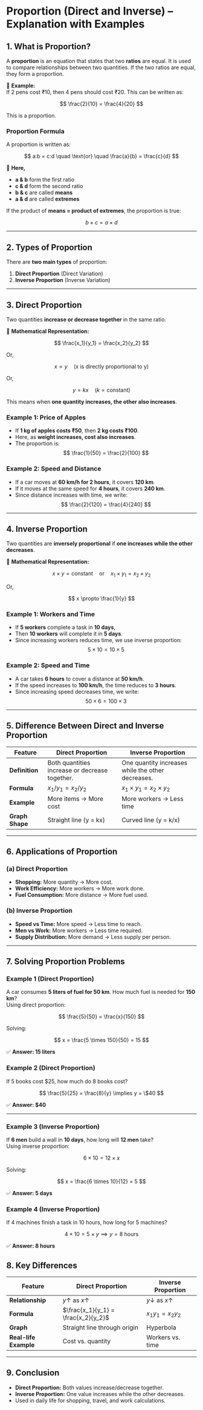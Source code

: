 # **Proportion (Direct and Inverse) – Explanation with Examples**

## **1. What is Proportion?**

A **proportion** is an equation that states that two **ratios** are equal. It is used to compare relationships between two quantities. If the two ratios are equal, they form a proportion.

📌 **Example:**  
If 2 pens cost ₹10, then 4 pens should cost ₹20. This can be written as:

$$
\frac{2}{10} = \frac{4}{20}
$$

This is a proportion.

### **Proportion Formula**

A proportion is written as:

$$
a:b = c:d \quad \text{or} \quad \frac{a}{b} = \frac{c}{d}
$$

🔹 **Here,**

- **a & b** form the first ratio
- **c & d** form the second ratio
- **b & c** are called **means**
- **a & d** are called **extremes**

If the product of **means = product of extremes**, the proportion is true:

$$
b \times c = a \times d
$$

---

## **2. Types of Proportion**

There are **two main types** of proportion:

1. **Direct Proportion** (Direct Variation)
2. **Inverse Proportion** (Inverse Variation)

---

## **3. Direct Proportion**

Two quantities **increase or decrease together** in the same ratio.

📌 **Mathematical Representation:**

$$
\frac{x_1}{y_1} = \frac{x_2}{y_2}
$$

Or,

$$
x \propto y \quad \text{(x is directly proportional to y)}
$$

Or,

$$
y = kx \quad (k = \text{constant})
$$

This means when **one quantity increases, the other also increases**.

### **Example 1: Price of Apples**

- If **1 kg of apples costs ₹50**, then **2 kg costs ₹100**.
- Here, as **weight increases, cost also increases**.
- The proportion is:
  $$
  \frac{1}{50} = \frac{2}{100}
  $$

### **Example 2: Speed and Distance**

- If a car moves at **60 km/h for 2 hours**, it covers **120 km**.
- If it moves at the same speed for **4 hours**, it covers **240 km**.
- Since distance increases with time, we write:
  $$
  \frac{2}{120} = \frac{4}{240}
  $$

---

## **4. Inverse Proportion**

Two quantities are **inversely proportional** if **one increases while the other decreases**.

📌 **Mathematical Representation:**

$$
x \times y = \text{constant} \quad \text{or} \quad x_1 \times y_1 = x_2 \times y_2
$$

Or,

$$
x \propto \frac{1}{y}
$$

### **Example 1: Workers and Time**

- If **5 workers** complete a task in **10 days**,
- Then **10 workers** will complete it in **5 days**.
- Since increasing workers reduces time, we use inverse proportion:
  $$
  5 \times 10 = 10 \times 5
  $$

### **Example 2: Speed and Time**

- A car takes **6 hours** to cover a distance at **50 km/h**.
- If the speed increases to **100 km/h**, the time reduces to **3 hours**.
- Since increasing speed decreases time, we write:
  $$
  50 \times 6 = 100 \times 3
  $$

---

## **5. Difference Between Direct and Inverse Proportion**

| **Feature**     | **Direct Proportion**                          | **Inverse Proportion**                            |
| --------------- | ---------------------------------------------- | ------------------------------------------------- |
| **Definition**  | Both quantities increase or decrease together. | One quantity increases while the other decreases. |
| **Formula**     | $x_1/y_1 = x_2/y_2$                            | $x_1 \times y_1 = x_2 \times y_2$                 |
| **Example**     | More items → More cost                         | More workers → Less time                          |
| **Graph Shape** | Straight line (y = kx)                         | Curved line (y = k/x)                             |

---

## **6. Applications of Proportion**

### **(a) Direct Proportion**

- **Shopping:** More quantity → More cost.
- **Work Efficiency:** More workers → More work done.
- **Fuel Consumption:** More distance → More fuel used.

### **(b) Inverse Proportion**

- **Speed vs Time:** More speed → Less time to reach.
- **Men vs Work:** More workers → Less time required.
- **Supply Distribution:** More demand → Less supply per person.

---

## **7. Solving Proportion Problems**

### **Example 1 (Direct Proportion)**

A car consumes **5 liters of fuel for 50 km**. How much fuel is needed for **150 km**?  
Using direct proportion:

$$
\frac{5}{50} = \frac{x}{150}
$$

Solving:

$$
x = \frac{5 \times 150}{50} = 15
$$

✅ **Answer: 15 liters**

### **Example 2 (Direct Proportion)**

If 5 books cost \$25, how much do 8 books cost?

$$
\frac{5}{25} = \frac{8}{y} \implies y = \$40
$$

✅ **Answer: $\$40$**

---

### **Example 3 (Inverse Proportion)**

If **6 men** build a wall in **10 days**, how long will **12 men** take?  
Using inverse proportion:

$$
6 \times 10 = 12 \times x
$$

Solving:

$$
x = \frac{6 \times 10}{12} = 5
$$

✅ **Answer: 5 days**

### **Example 4 (Inverse Proportion)**

If 4 machines finish a task in 10 hours, how long for 5 machines?

$$
4 \times 10 = 5 \times y \implies y = 8 \text{ hours}
$$

✅ **Answer: 8 hours**

## **8. Key Differences**

| Feature               | Direct Proportion                   | Inverse Proportion             |
| --------------------- | ----------------------------------- | ------------------------------ |
| **Relationship**      | $y \uparrow$ as $x \uparrow$        | $y \downarrow$ as $x \uparrow$ |
| **Formula**           | $\frac{x_1}{y_1} = \frac{x_2}{y_2}$ | $x_1 y_1 = x_2 y_2$            |
| **Graph**             | Straight line through origin        | Hyperbola                      |
| **Real-life Example** | Cost vs. quantity                   | Workers vs. time               |

---

## **9. Conclusion**

- **Direct Proportion:** Both values increase/decrease together.
- **Inverse Proportion:** One value increases while the other decreases.
- Used in daily life for shopping, travel, and work calculations.
